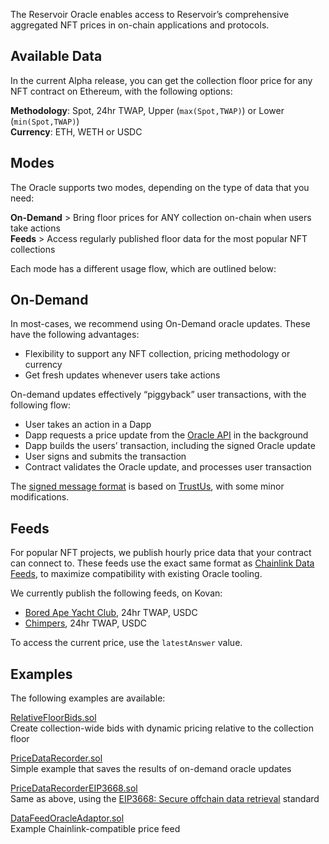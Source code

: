 The Reservoir Oracle enables access to Reservoir’s comprehensive aggregated NFT prices in on-chain applications and protocols. 

## Available Data

In the current Alpha release, you can get the collection floor price for any NFT contract on Ethereum, with the following options:

**Methodology**: Spot, 24hr TWAP, Upper (`max(Spot,TWAP)`) or Lower (`min(Spot,TWAP)`)  
**Currency**: ETH, WETH or USDC

## Modes

The Oracle supports two modes, depending on the type of data that you need:

**On-Demand** > Bring floor prices for ANY collection on-chain when users take actions  
**Feeds** > Access regularly published floor data for the most popular NFT collections

Each mode has a different usage flow, which are outlined below:

## On-Demand

In most-cases, we recommend using On-Demand oracle updates. These have the following advantages:

- Flexibility to support any NFT collection, pricing methodology or currency
- Get fresh updates whenever users take actions

On-demand updates effectively “piggyback” user transactions, with the following flow:

- User takes an action in a Dapp
- Dapp requests a price update from the [Oracle API](https://docs.reservoir.tools/reference/getoraclecollectionscollectionflooraskv1) in the background
- Dapp builds the users’ transaction, including the signed Oracle update
- User signs and submits the transaction
- Contract validates the Oracle update, and processes user transaction

The [signed message format](https://github.com/reservoirprotocol/oracle/blob/main/contracts/ReservoirOracle.sol) is based on [TrustUs](https://github.com/ZeframLou/trustus), with some minor modifications.

## Feeds

For popular NFT projects, we publish hourly price data that your contract can connect to. These feeds use the exact same format as [Chainlink Data Feeds](https://docs.chain.link/docs/get-the-latest-price/), to maximize compatibility with existing Oracle tooling. 

We currently publish the following feeds, on Kovan:

- [Bored Ape Yacht Club](https://kovan.etherscan.io/address/0xC5B29989e47bb0a17B0870b027BE26522d654BF5#readContract), 24hr TWAP, USDC 
- [Chimpers](https://kovan.etherscan.io/address/0x8fF91c16a42c45D20F4A0806afb5ab9C9112f472#readContract), 24hr TWAP, USDC

To access the current price, use the `latestAnswer` value.

## Examples

The following examples are available:

[RelativeFloorBids.sol](https://github.com/reservoirprotocol/oracle/blob/main/contracts/examples/RelativeFloorBids.sol)  
Create collection-wide bids with dynamic pricing relative to the collection floor

[PriceDataRecorder.sol](https://github.com/reservoirprotocol/oracle/blob/main/contracts/examples/PriceDataRecorder.sol)  
Simple example that saves the results of on-demand oracle updates

[PriceDataRecorderEIP3668.sol](https://github.com/reservoirprotocol/oracle/blob/main/contracts/examples/PriceDataRecorderEIP3668.sol)  
Same as above, using the [EIP3668: Secure offchain data retrieval](https://eips.ethereum.org/EIPS/eip-3668) standard

[DataFeedOracleAdaptor.sol](https://github.com/reservoirprotocol/oracle/blob/main/contracts/examples/DataFeedOracleAdaptor.sol)  
Example Chainlink-compatible price feed
